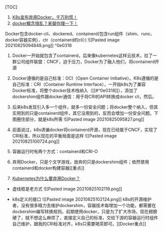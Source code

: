 [TOC]
1. [K8s宣布弃用Docker，千万别慌！](https://mp.weixin.qq.com/s/GHjvvTJ8ZerIyCqXB1BSUQ)
2. [docker概念很乱？来替你理一下！](https://mp.weixin.qq.com/s/gJBdJ8-XDHCMeVCoA3Bl6A)

Docker包含docker-cli、dockered、containerd(包含run组件（shim、runc、docker容器实例）、ctr（containerd的cli）)
![[Pasted image 20210825094848.png]] ^0e0318

1. Docker一开始就包含了containerd，后来像kubernetes这样云技术，拉了一群公司组件联盟：CNCF，迫于压力，Docker为了融入他们，将containerd开源
2. Docker遵循的是自己标准：OCI（Open Container Initiative）。K8s遵循的是自己标准：CRI（Container Runtime Interface），一开始k8s为了兼容Docker标准，将整个docker技术栈纳入（[[#^0e0318]]），添加了dockershim组件跟docker通信：用于将CRI的API转换成docker cli，然后。
3. 后来k8s发现引入多一个组件，就多一份安全问题；将docker整个纳入，但其实用到的只是containerd组件，其它没用到的，反而会增加一份安全问题。下图圈住部分，就是k8s所需
![[Pasted image 20210825095827.png]]
4. 前面说过，k8s诱骗docker将containerd开源，现在已经属于CNCF，实现了CRI标准，所以现在的平衡局面是这样
![[Pasted image 20210825100724.png]]
5. 容器运行时有两个方式：containerd和CRI-O
6. 弃用Docker，只是个文字游戏，放弃的只是dockershim组件；依然使用containerd和docker构建容器[[重点]]

1. [Kubernetes为什么要弃用Docker？](https://mp.weixin.qq.com/s/BMVN3LZFrW7s5ca22_PZKg)
* 虚线框是老方式
![[Pasted image 20210825102119.png]]

* k8s定义的接口
![[Pasted image 20210825102124.png]]
k8s的开源维护者，没有很多精力去维护dockershim，容器技术每增加一个功能，都需要在dockershim编写转换规则。前期使用docker，只是为了扩大市场，现在翅膀硬了，就不想这么麻烦了，直接定义自己的标准，交给下游的容器运行时组件自己维护，跟我的CRI标准对齐，k8s只需要喝茶即可。[[Docker重点]]